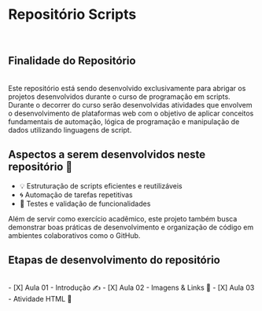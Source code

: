 # Repositório Scripts
<br>

 ## Finalidade do Repositório
<br>
Este repositório está sendo desenvolvido exclusivamente para abrigar os projetos desenvolvidos durante o curso de programação em scripts. Durante o decorrer do curso serão desenvolvidas atividades que envolvem o desenvolvimento de plataformas web com o objetivo de aplicar conceitos fundamentais de automação, lógica de programação e manipulação de dados utilizando linguagens de script.

## Aspectos a serem desenvolvidos neste repositório 🚀
<ul>
        <li>💡 Estruturação de scripts eficientes e reutilizáveis</li>
        <li>🌀 Automação de tarefas repetitivas</li>
        <li>🧪 Testes e validação de funcionalidades</li>
</ul>
Além de servir como exercício acadêmico, este projeto também busca demonstrar boas práticas de desenvolvimento e organização de código em ambientes colaborativos como o GitHub.

## Etapas de desenvolvimento do repositório
<br>
- [X] Aula 01 - Introdução ✍️
- [X] Aula 02 - Imagens & Links 📸
- [X] Aula 03 - Atividade HTML 🚀
